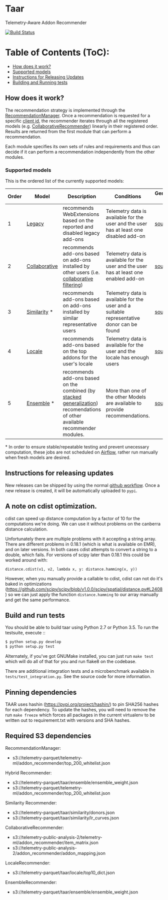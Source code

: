 # Taar
Telemetry-Aware Addon Recommender

[![Build Status](https://travis-ci.org/mozilla/taar.svg?branch=master)](https://travis-ci.org/mozilla/taar)

Table of Contents (ToC):
===========================

* [How does it work?](#how-does-it-work)
* [Supported models](#supported-models)
* [Instructions for Releasing Updates](#instructions-for-releasing-updates)
* [Building and Running tests](#build-and-run-tests)

## How does it work?
The recommendation strategy is implemented through the [RecommendationManager](taar/recommenders/recommendation_manager.py). Once a recommendation is requested for a specific [client id](https://firefox-source-docs.mozilla.org/toolkit/components/telemetry/telemetry/data/common-ping.html), the recommender iterates through all the registered models (e.g. [CollaborativeRecommender](taar/recommenders/collaborative_recommender.py)) linearly in their registered order. Results are returned from the first module that can perform a recommendation.

Each module specifies its own sets of rules and requirements and thus can decide if it can perform a recommendation independently from the other modules.

### Supported models
This is the ordered list of the currently supported models:

| Order | Model | Description | Conditions | Generator job |
|-------|-------|-------------|------------|---------------|
| 1 | [Legacy](taar/recommenders/legacy_recommender.py) | recommends WebExtensions based on the reported and disabled legacy add-ons | Telemetry data is available for the user and the user has at least one disabled add-on|[source](https://github.com/mozilla/python_mozetl/blob/master/mozetl/taar/taar_legacy.py)|
| 2 | [Collaborative](taar/recommenders/collaborative_recommender.py) | recommends add-ons based on add-ons installed by other users (i.e. [collaborative filtering](https://en.wikipedia.org/wiki/Collaborative_filtering))|Telemetry data is available for the user and the user has at least one enabled add-on|[source](https://github.com/mozilla/telemetry-batch-view/blob/master/src/main/scala/com/mozilla/telemetry/ml/AddonRecommender.scala)|
| 3 | [Similarity](taar/recommenders/similarity_recommender.py) &#42;| recommends add-ons based on add-ons installed by similar representative users|Telemetry data is available for the user and a suitable representative donor can be found|[source](https://github.com/mozilla/python_mozetl/blob/master/mozetl/taar/taar_similarity.py)|
| 4 | [Locale](taar/recommenders/locale_recommender.py) |recommends add-ons based on the top addons for the user's locale|Telemetry data is available for the user and the locale has enough users|[source](https://github.com/mozilla/python_mozetl/blob/master/mozetl/taar/taar_locale.py)|
| 5 | [Ensemble](taar/recommenders/ensemble_recommender.py) &#42;|recommends add-ons based on the combined (by [stacked generalization](https://en.wikipedia.org/wiki/Ensemble_learning#Stacking)) recomendations of other available recommender modules.|More than one of the other Models are available to provide recommendations.|[source](https://github.com/mlopatka/python_mozetl/blob/master/mozetl/taar/taar_ensemble.py)|

&#42; In order to ensure stable/repeatable testing and prevent unecessary computation, these jobs are not scheduled on [Airflow](https://github.com/mozilla/telemetry-airflow), rather run manually when fresh models are desired.

## Instructions for releasing updates
New releases can be shipped by using the normal [github workflow](https://help.github.com/articles/creating-releases/). Once a new release is created, it will be automatically uploaded to `pypi`.


## A note on cdist optimization. 
cdist can speed up distance computation by a factor of 10 for the computations we're doing.
We can use it without problems on the canberra distance calculation.

Unfortunately there are multiple problems with it accepting a string array. There are different
problems in 0.18.1 (which is what is available on EMR), and on later versions. In both cases 
cdist attempts to convert a string to a double, which fails. For versions of scipy later than
0.18.1 this could be worked around with:

    distance.cdist(v1, v2, lambda x, y: distance.hamming(x, y))

However, when you manually provide a callable to cdist, cdist can not do it's baked in 
optimizations (https://github.com/scipy/scipy/blob/v1.0.0/scipy/spatial/distance.py#L2408)
so we can just apply the function `distance.hamming` to our array manually and get the same
performance.

## Build and run tests
You should be able to build taar using Python 2.7 or Python 3.5. To
run the testsuite, execute ::

```python
$ python setup.py develop
$ python setup.py test
```

Alternately, if you've got GNUMake installed, you can just run `make test` which will do all of that for you and run flake8 on the codebase.


There are additional integration tests and a microbenchmark available
in `tests/test_integration.py`.  See the source code for more
information.


## Pinning dependencies

TAAR uses hashin (https://pypi.org/project/hashin/) to pin SHA256
hashes for each dependency.  To update the hashes, you will need to
remove the run `make freeze` which forces all packages in the current
virtualenv to be written out to requirement.txt with versions and SHA
hashes.


## Required S3 dependencies


RecommendationManager:
  * s3://telemetry-parquet/telemetry-ml/addon_recommender/top_200_whitelist.json

Hybrid Recommender:
  * s3://telemetry-parquet/taar/ensemble/ensemble_weight.json
  * s3://telemetry-parquet/telemetry-ml/addon_recommender/top_200_whitelist.json

Similarity Recommender:
  * s3://telemetry-parquet/taar/similarity/donors.json
  * s3://telemetry-parquet/taar/similarity/lr_curves.json

CollaborativeRecommender:
  * s3://telemetry-public-analysis-2/telemetry-ml/addon_recommender/item_matrix.json
  * s3://telemetry-public-analysis-2/addon_recommender/addon_mapping.json

LocaleRecommender:
  * s3://telemetry-parquet/taar/locale/top10_dict.json

EnsembleRecommender:
  * s3://telemetry-parquet/taar/ensemble/ensemble_weight.json
